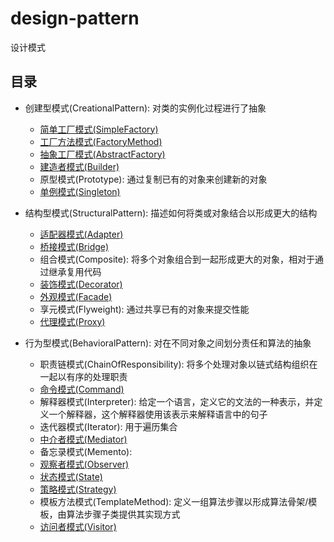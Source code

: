 # design-pattern

设计模式

## 目录

* 创建型模式(CreationalPattern): 对类的实例化过程进行了抽象
  * [简单工厂模式(SimpleFactory)](./creational/simple-factory-note.md)
  * [工厂方法模式(FactoryMethod)](./creational/factory-method-note.md)
  * [抽象工厂模式(AbstractFactory)](./creational/abstract-factory-note.md)
  * [建造者模式(Builder)](./creational/builder-note.md)
  * 原型模式(Prototype): 通过复制已有的对象来创建新的对象
  * [单例模式(Singleton)](./creational/singleton-note.md)

* 结构型模式(StructuralPattern): 描述如何将类或对象结合以形成更大的结构
  * [适配器模式(Adapter)](./structural/adapter-note.md)
  * [桥接模式(Bridge)](./structural/bridge-note.md)
  * 组合模式(Composite): 将多个对象组合到一起形成更大的对象，相对于通过继承复用代码
  * [装饰模式(Decorator)](./structural/decorator-note.md)
  * [外观模式(Facade)](./structural/facade-note.md)
  * 享元模式(Flyweight): 通过共享已有的对象来提交性能
  * [代理模式(Proxy)](./structural/proxy-note.md)

* 行为型模式(BehavioralPattern): 对在不同对象之间划分责任和算法的抽象
  * 职责链模式(ChainOfResponsibility): 将多个处理对象以链式结构组织在一起以有序的处理职责
  * [命令模式(Command)](./behavioral/command-note.md)
  * 解释器模式(Interpreter): 给定一个语言，定义它的文法的一种表示，并定义一个解释器，这个解释器使用该表示来解释语言中的句子
  * 迭代器模式(Iterator): 用于遍历集合
  * [中介者模式(Mediator)](./behavioral/mediator-note.md)
  * 备忘录模式(Memento):
  * [观察者模式(Observer)](./behavioral/observer-note.md)
  * [状态模式(State)](./behavioral/state-note.md)
  * [策略模式(Strategy)](./behavioral/strategy-note.md)
  * 模板方法模式(TemplateMethod): 定义一组算法步骤以形成算法骨架/模板，由算法步骤子类提供其实现方式
  * [访问者模式(Visitor)](./behavioral/visitor-note.md)
